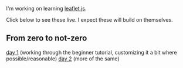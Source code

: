 I'm working on learning [leaflet.js](https://leafletjs.com/). 

Click below to see these live. I expect these will build on themselves.



## From zero to not-zero

[day 1](https://josh.works/leaflet_practice/01/index.html) (working through the beginner tutorial, customizing it a bit where possible/reasonable)
[day 2](https://josh.works/leaflet_practice/02/index.html) (more of the same)